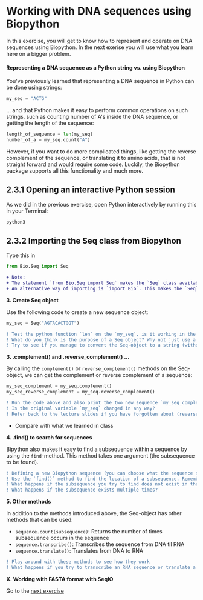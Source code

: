 # Working with DNA sequences using Biopython
In this exercise, you will get to know how to represent and operate on DNA sequences using Biopython. In the next exerise
you will use what you learn here on a bigger problem.

#### Representing a DNA sequence as a Python string vs. using Biopython
You've previously learned that representing a DNA sequence in Python can be done using strings:
```python
my_seq = "ACTG"
```
... and that Python makes it easy to perform common operations on such strings, such as counting number of A's inside the DNA sequence, or getting the length of the sequence:
```python
length_of_sequence = len(my_seq)
number_of_a = my_seq.count("A")
```

However, if you want to do more complicated things, like getting the reverse complement of the sequence, or translating it to amino acids, that is not straight forward and would require some code. Luckily, the Biopython package supports all this functionality and much more.


## 2.3.1 Opening an interactive Python session
As we did in the previous exercise, open Python interactively by running this in your Terminal:
```python
python3
```
## 2.3.2 Importing the Seq class from Biopython
Type this in
```python
from Bio.Seq import Seq
```

```diff
+ Note:
+ The statement `from Bio.Seq import Seq` makes the `Seq` class available to us. 
+ An alternative way of importing is `import Bio`. This makes the `Seq`-class available through `Bio.Seq`.
```

**3. Create Seq object**

Use the following code to create a new sequence object:
```python
my_seq = Seq("AGTACACTGGT")
```
```diff
! Test the python function `len` on the `my_seq`, is it working in the same way as before?
! What do you think is the purpose of a Seq object? Why not just use a string?
! Try to see if you manage to convert the Seq-object to a string (without reading any documentation). 
```


**3. .complement() and .reverse_complement() ...**

By calling the `complement()` or `reverse_complement()` methods on the Seq-object, we can get the complement or reverse complement of a sequence:
```python
my_seq_complement = my_seq.complement()
my_seq_reverse_complement = my_seq.reverse_complement()
```
```diff
! Run the code above and also print the two new sequence `my_seq_complement` and `my_seq_reverse_complement`. Is the result as expected?
! Is the original variable `my_seq` changed in any way? 
! Refer back to the lecture slides if you have forgotten about (reverse) complementarity
```

- Compare with what we learned in class

**4. .find() to search for sequences**

Bipython also makes it easy to find a subsequence within a sequence by using the `find`-method. This method takes one argument (the subsequence to be found).

```diff
! Defining a new Biopython sequence (you can choose what the sequence should be)
! Use the `find()` method to find the location of a subsequence. Remember that you use methods on the sequence object by using the `some_sequence.some_method()`-notation. Store the result in a variable and print that variable to see the location.
! What happens if the subsequence you try to find does not exist in the sequence?
! What happens if the subsequence exists multiple times?
```


**5. Other methods**

In addition to the methods introduced above, the Seq-object has other methods that can be used:
* `sequence.count(subsequence)`: Returns the number of times subsequence occurs in the sequence
* `sequence.transcribe()`: Transcribes the sequence from DNA til RNA
* `sequence.translate()`: Translates from DNA to RNA

```diff
! Play around with these methods to see how they work
! What happens if you try to transcribe an RNA sequence or translate a DNA sequence?
```

**X. Working with FASTA format with SeqIO**


Go to the [next exercise](Exercise2.md)
